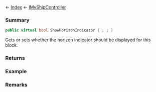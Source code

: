 ← [Index](Api-Index) ← [IMyShipController](Sandbox.ModAPI.Ingame.IMyShipController)

### Summary

```csharp
public virtual bool ShowHorizonIndicator { ; ; }
```

Gets or sets whether the horizon indicator should be displayed for this block.

### Returns

### Example

### Remarks

